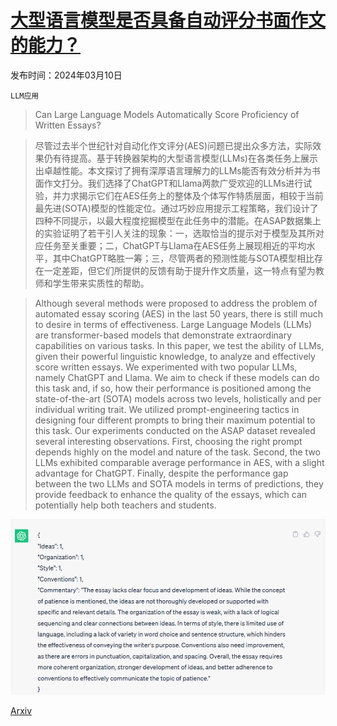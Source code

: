 # [大型语言模型是否具备自动评分书面作文的能力？](https://arxiv.org/abs/2403.06149)

发布时间：2024年03月10日

`LLM应用`

> Can Large Language Models Automatically Score Proficiency of Written Essays?

> 尽管过去半个世纪针对自动化作文评分(AES)问题已提出众多方法，实际效果仍有待提高。基于转换器架构的大型语言模型(LLMs)在各类任务上展示出卓越性能。本文探讨了拥有深厚语言理解力的LLMs能否有效分析并为书面作文打分。我们选择了ChatGPT和Llama两款广受欢迎的LLMs进行试验，并力求揭示它们在AES任务上的整体及个体写作特质层面，相较于当前最先进(SOTA)模型的性能定位。通过巧妙应用提示工程策略，我们设计了四种不同提示，以最大程度挖掘模型在此任务中的潜能。在ASAP数据集上的实验证明了若干引人关注的现象：一，选取恰当的提示对于模型及其所对应任务至关重要；二，ChatGPT与Llama在AES任务上展现相近的平均水平，其中ChatGPT略胜一筹；三，尽管两者的预测性能与SOTA模型相比存在一定差距，但它们所提供的反馈有助于提升作文质量，这一特点有望为教师和学生带来实质性的帮助。

> Although several methods were proposed to address the problem of automated essay scoring (AES) in the last 50 years, there is still much to desire in terms of effectiveness. Large Language Models (LLMs) are transformer-based models that demonstrate extraordinary capabilities on various tasks. In this paper, we test the ability of LLMs, given their powerful linguistic knowledge, to analyze and effectively score written essays. We experimented with two popular LLMs, namely ChatGPT and Llama. We aim to check if these models can do this task and, if so, how their performance is positioned among the state-of-the-art (SOTA) models across two levels, holistically and per individual writing trait. We utilized prompt-engineering tactics in designing four different prompts to bring their maximum potential to this task. Our experiments conducted on the ASAP dataset revealed several interesting observations. First, choosing the right prompt depends highly on the model and nature of the task. Second, the two LLMs exhibited comparable average performance in AES, with a slight advantage for ChatGPT. Finally, despite the performance gap between the two LLMs and SOTA models in terms of predictions, they provide feedback to enhance the quality of the essays, which can potentially help both teachers and students.

![大型语言模型是否具备自动评分书面作文的能力？](../../../paper_images/2403.06149/essay_17834_response_using_prompt_4_for_task7.png)

[Arxiv](https://arxiv.org/abs/2403.06149)